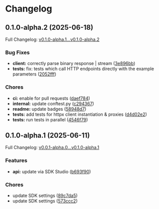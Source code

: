 # Changelog

## 0.1.0-alpha.2 (2025-06-18)

Full Changelog: [v0.1.0-alpha.1...v0.1.0-alpha.2](https://github.com/LiteFold/LiteFoldSDK/compare/v0.1.0-alpha.1...v0.1.0-alpha.2)

### Bug Fixes

* **client:** correctly parse binary response | stream ([3e896bb](https://github.com/LiteFold/LiteFoldSDK/commit/3e896bba6379b7d5c3bbced51784491fd6422eb3))
* **tests:** fix: tests which call HTTP endpoints directly with the example parameters ([2052fff](https://github.com/LiteFold/LiteFoldSDK/commit/2052fff4eeb8bc5975661448e2765cc30f476e83))


### Chores

* **ci:** enable for pull requests ([daef784](https://github.com/LiteFold/LiteFoldSDK/commit/daef784e9a77b0d9388321841dfeae5fd27e3157))
* **internal:** update conftest.py ([c294367](https://github.com/LiteFold/LiteFoldSDK/commit/c2943677db66d5809578950a25a8761d5b239bcc))
* **readme:** update badges ([58948d7](https://github.com/LiteFold/LiteFoldSDK/commit/58948d7cbf76c5e96011605a5d6488d7f7dee202))
* **tests:** add tests for httpx client instantiation & proxies ([d4d02e2](https://github.com/LiteFold/LiteFoldSDK/commit/d4d02e26b8c6a69a2d7aea08c7a15493b52bf1b8))
* **tests:** run tests in parallel ([4546f79](https://github.com/LiteFold/LiteFoldSDK/commit/4546f79a9fe0d9a12cbb43e9fedacbfd728ee2de))

## 0.1.0-alpha.1 (2025-06-11)

Full Changelog: [v0.0.1-alpha.0...v0.1.0-alpha.1](https://github.com/LiteFold/LiteFoldSDK/compare/v0.0.1-alpha.0...v0.1.0-alpha.1)

### Features

* **api:** update via SDK Studio ([b693f90](https://github.com/LiteFold/LiteFoldSDK/commit/b693f90a3f1714bd04a935183b4f87d2fe672f86))


### Chores

* update SDK settings ([89c7da5](https://github.com/LiteFold/LiteFoldSDK/commit/89c7da5c261f1ec0b618a3fccd4cfbb902726ca1))
* update SDK settings ([573ccc2](https://github.com/LiteFold/LiteFoldSDK/commit/573ccc26b378d8baca49072ae46f6b991704f92e))
